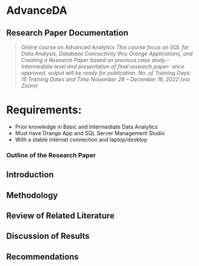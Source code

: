 # AdvanceDA
## Research Paper Documentation
> Online course on Advanced Analytics
*This course focus on SQL for Data Analysis, Database Connectivity thru
Orange Applications, and Creating a Research Paper based on previous case
study -Intermediate level and presentation of final research paper- once approved,
output will be ready for publication.
No. of Training Days: 15
Training Dates and Time November 28 – December 16, 2022 (via Zoom)*

# Requirements:
- Prior knowledge in Basic and Intermediate Data Analytics
- Must have Orange App and SQL Server Management Studio
- With a stable internet connection and laptop/desktop

### Outline of the Research Paper
## Introduction
## Methodology
## Review of Related Literature
## Discussion of Results
## Recommendations
